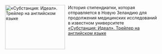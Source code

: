 <!--2025-02-07 08:00:27-->
<div class="yb">
  <div class="rss smaller1 kino_kino"><a href="https://www.kino-teatr.ru/video/46024/" title="«Субстанция: Идеал». Трейлер на английском языке"><img src="https://www.kino-teatr.ru/video/4/2/46024/poster.jpg" width="196" height="147" align="left" hspace="5" style="margin: 0px 10px 0px 5px" alt="«Субстанция: Идеал». Трейлер на английском языке"/></a>История стипендиатки, которая отправляется в Новую Зеландию для продолжения медицинских исследований в известном университете <br><a class="light" href="https://www.kino-teatr.ru/video/46024/">«Субстанция: Идеал». Трейлер на английском языке</a></div>
</div>
